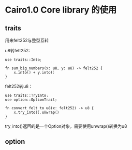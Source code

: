 ﻿
# Cairo1\.0 Core library 的使用<a name="heading-1"></a>

## traits<a name="heading-2"></a>
用来felt252与整型互转

u8转felt252:


```
use traits::Into;

fn sum_big_numbers(x: u8, y: u8) -> felt252 {
    x.into() + y.into()
}
```


felt252转u8：


```
use traits::TryInto;
use option::OptionTrait;

fn convert_felt_to_u8(x: felt252) -> u8 {
    x.try_into().unwrap()
}
```


try_into()返回的是一个Option对象，需要使用unwrap()转换为u8
<br>

## option<a name="heading-3"></a>
<br>
<br>
<br>
<br>
<br>
<br>
<br>
